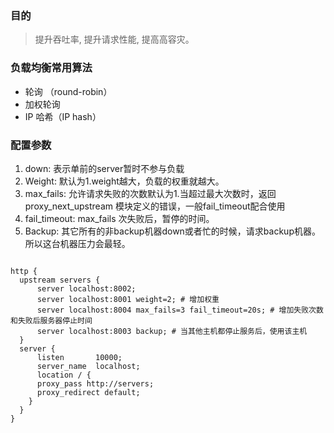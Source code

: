 ### 目的
> 提升吞吐率, 提升请求性能, 提⾼高容灾。

### 负载均衡常用算法
*  轮询 （round-robin）
* 加权轮询
* IP 哈希（IP hash）

### 配置参数
1. down: 表示单前的server暂时不参与负载
2. Weight: 默认为1.weight越大，负载的权重就越大。
3. max_fails: 允许请求失败的次数默认为1.当超过最大次数时，返回proxy_next_upstream 模块定义的错误，一般fail_timeout配合使用
4. fail_timeout: max_fails 次失败后，暂停的时间。
5. Backup: 其它所有的非backup机器down或者忙的时候，请求backup机器。所以这台机器压力会最轻。
```nginx

http {
  upstream servers {
      server localhost:8002;
      server localhost:8001 weight=2; # 增加权重
      server localhost:8004 max_fails=3 fail_timeout=20s; # 增加失败次数和失败后服务器停止时间
      server localhost:8003 backup; # 当其他主机都停止服务后，使用该主机
  }
  server {
      listen       10000;
      server_name  localhost;
      location / {
      proxy_pass http://servers;
      proxy_redirect default;
    }
  }
}


```